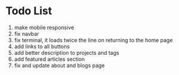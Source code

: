 # Todo List

1. make mobile responsive
2. fix navbar
3. fix terminal, it loads twice the line on returning to the home page
4. add links to all buttons
5. add better description to projects and tags
6. add featured articles section
7. fix and update about and blogs page
